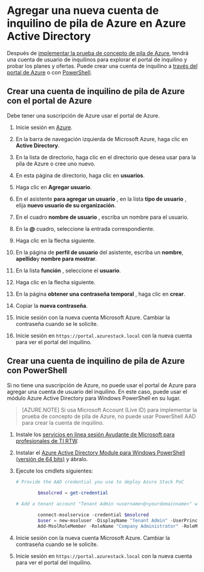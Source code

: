 <properties
    pageTitle="Agregar una nueva cuenta de inquilino de pila de Azure en Azure Active Directory | Microsoft Azure"
    description="Después de implementar la prueba de concepto de Microsoft Azure pila, deberá crear la cuenta de usuario de al menos un inquilino por lo que puede explorar el portal de inquilinos."
    services="azure-stack"
    documentationCenter=""
    authors="ErikjeMS"
    manager="byronr"
    editor=""/>

<tags
    ms.service="azure-stack"
    ms.workload="na"
    ms.tgt_pltfrm="na"
    ms.devlang="na"
    ms.topic="article"
    ms.date="09/26/2016"
    ms.author="erikje"/>

# <a name="add-a-new-azure-stack-tenant-account-in-azure-active-directory"></a>Agregar una nueva cuenta de inquilino de pila de Azure en Azure Active Directory

Después de [implementar la prueba de concepto de pila de Azure](azure-stack-run-powershell-script.md), tendrá una cuenta de usuario de inquilinos para explorar el portal de inquilino y probar los planes y ofertas. Puede crear una cuenta de inquilino a [través del portal de Azure](#create-an-azure-stack-tenant-account-using-the-azure-portal) o con [PowerShell](#create-an-azure-stack-tenant-account-using-powershell).

## <a name="create-an-azure-stack-tenant-account-using-the-azure-portal"></a>Crear una cuenta de inquilino de pila de Azure con el portal de Azure

Debe tener una suscripción de Azure usar el portal de Azure.

1. Inicie sesión en [Azure](http://manage.windowsazure.com).

2.  En la barra de navegación izquierda de Microsoft Azure, haga clic en **Active Directory**.

3.  En la lista de directorio, haga clic en el directorio que desea usar para la pila de Azure o cree uno nuevo.

4.  En esta página de directorio, haga clic en **usuarios**.

5.  Haga clic en **Agregar usuario**.

6.  En el asistente **para agregar un usuario** , en la lista **tipo de usuario** , elija **nuevo usuario de su organización**.

7.  En el cuadro **nombre de usuario** , escriba un nombre para el usuario.

8.  En la **@** cuadro, seleccione la entrada correspondiente.

9.  Haga clic en la flecha siguiente.

10.  En la página de **perfil de usuario** del asistente, escriba un **nombre**, **apellido**y **nombre para mostrar**.

11. En la lista **función** , seleccione el **usuario**.

12. Haga clic en la flecha siguiente.

13. En la página **obtener una contraseña temporal** , haga clic en **crear**.

14. Copiar la **nueva contraseña**.

15. Inicie sesión con la nueva cuenta Microsoft Azure. Cambiar la contraseña cuando se le solicite.

16. Inicie sesión en `https://portal.azurestack.local` con la nueva cuenta para ver el portal del inquilino.

## <a name="create-an-azure-stack-tenant-account-using-powershell"></a>Crear una cuenta de inquilino de pila de Azure con PowerShell

Si no tiene una suscripción de Azure, no puede usar el portal de Azure para agregar una cuenta de usuario del inquilino. En este caso, puede usar el módulo Azure Active Directory para Windows PowerShell en su lugar.

> [AZURE.NOTE] Si usa Microsoft Account (Live ID) para implementar la prueba de concepto de pila de Azure, no puede usar PowerShell AAD para crear la cuenta de inquilino. 

1.  Instale los [servicios en línea sesión Ayudante de Microsoft para profesionales de TI RTW](https://www.microsoft.com/en-us/download/details.aspx?id=41950).

2.  Instalar el [Azure Active Directory Module para Windows PowerShell (versión de 64 bits)](http://go.microsoft.com/fwlink/p/?linkid=236297) y ábralo.

3.  Ejecute los cmdlets siguientes:




    ```powershell
    # Provide the AAD credential you use to deploy Azure Stack PoC
   
            $msolcred = get-credential
    
    # Add a tenant account "Tenant Admin <username>@<yourdomainname>" with the initial password "<password>".
    
            connect-msolservice -credential $msolcred
            $user = new-msoluser -DisplayName "Tenant Admin" -UserPrincipalName <username>@<yourdomainname> -Password <password>
            Add-MsolRoleMember -RoleName "Company Administrator" -RoleMemberType User -RoleMemberObjectId $user.ObjectId
    
    ```

4.  Inicie sesión con la nueva cuenta Microsoft Azure. Cambiar la contraseña cuando se le solicite.

5.  Inicie sesión en `https://portal.azurestack.local` con la nueva cuenta para ver el portal del inquilino.



